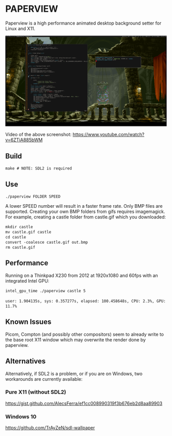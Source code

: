 # PAPERVIEW

Paperview is a high performance animated desktop background setter for Linux and X11.

![](screenshot.png)

Video of the above screenshot: https://www.youtube.com/watch?v=6ZTiA885bWM

## Build

    make # NOTE: SDL2 is required

## Use

    ./paperview FOLDER SPEED

A lower SPEED number will result in a faster frame rate. Only BMP files are supported.
Creating your own BMP folders from gifs requires imagemagick. For example, creating
a castle folder from castle.gif which you downloaded:

    mkdir castle
    mv castle.gif castle
    cd castle
    convert -coalesce castle.gif out.bmp
    rm castle.gif

## Performance

Running on a Thinkpad X230 from 2012 at 1920x1080 and 60fps with an integrated Intel GPU:

    intel_gpu_time ./paperview castle 5

    user: 1.904135s, sys: 0.357277s, elapsed: 100.458648s, CPU: 2.3%, GPU: 11.7%

## Known Issues

Picom, Compton (and possibly other compositors) seem to already write to the base root X11 window
which may overwrite the render done by paperview.

## Alternatives

Alternatively, if SDL2 is a problem, or if you are on Windows, two workarounds are currently available:

### Pure X11 (without SDL2)

https://gist.github.com/AlecsFerra/ef1cc008990319f3b676eb2d8aa89903

### Windows 10

https://github.com/TrAyZeN/sdl-wallpaper
